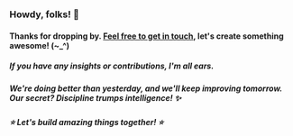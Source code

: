 
###   Howdy, folks! 👋
####    Thanks for dropping by. <a href ="mailto:amicableycot@gmail.com">Feel free to get in touch</a>, let's create something awesome! (~_^)
#####     If you have any insights or contributions, I'm all ears.
#####       We're doing better than yesterday, and we'll keep improving tomorrow. Our secret? Discipline trumps intelligence! ✨
#####         ⭐️ Let's build amazing things together! ⭐️
<!--
- **lewiskirori/lewiskirori** is a ✨ _special_ ✨ repository!
- 🔭 I’m currently working on ...
- 👯 I’m looking to collaborate on ...
- 🤔 I’m looking for help with ...
- 💬 Ask me about ...
- 📫 How to reach me: ...
- 😄 Pronouns: ...
- ⚡ Fun fact: ...
- Avant-garde || forward-looking || progressive || revolutionary || ...
- Allied: in combination || working together with && Skilled craftsmanship allied to advanced technology.
- SOftware ARchitect ASpirant.
- The Future and the Present.
-->                                                     

